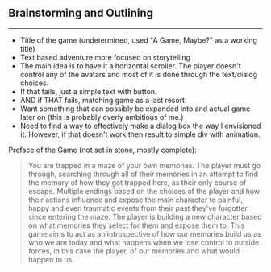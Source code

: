 ## Brainstorming and Outlining

---

- Title of the game (undetermined, used "A Game, Maybe?" as a working title)
- Text based adventure more focused on storytelling
- The main idea is to have it a horizontal scroller. The player doesn't control any of the avatars and most of it is done through the text/dialog choices.
- If that fails, just a simple text with button.
- AND if THAT fails, matching game as a last resort.
- Want something that can possibly be expanded into and actual game later on (this is probably overly ambitious of me.)
- Need to find a way to effectively make a dialog box the way I envisioned it. However, if that doesn't work then result to simple div with animation.

Preface of the Game (not set in stone, mostly complete):
> You are trapped in a maze of your own memories. The player must go through, searching through all of their memories in an attempt to find the memory of how they got trapped here, as their only course of escape. Multiple endings based on the choices of the player and how their actions influence and expose the main character to painful, happy and even traumatic events from their past they've forgotten since entering the maze. The player is building a new character based on what memories they select for them and expose them to. This game aims to act as an introspective of how our memories build us as who we are today and what happens when we lose control to outside forces, in this case the player, of our memories and what would happen to us.
